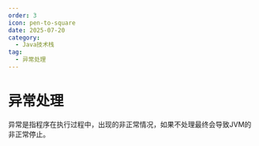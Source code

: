 ```yaml
---
order: 3
icon: pen-to-square
date: 2025-07-20
category:
  - Java技术栈
tag:
  - 异常处理
---
```


# 异常处理

异常是指程序在执行过程中，出现的非正常情况，如果不处理最终会导致JVM的非正常停止。

